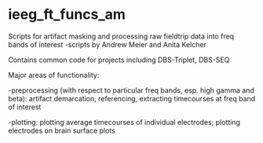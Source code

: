 # ieeg_ft_funcs_am
Scripts for artifact masking and processing raw fieldtrip data into freq bands of interest
-scripts by Andrew Meier and Anita Kelcher

Contains common code for projects including DBS-Triplet, DBS-SEQ


Major areas of functionality:

-preprocessing (with respect to particular freq bands, esp. high gamma and beta): artifact demarcation, referencing, extracting timecourses at freq band of interest

-plotting: plotting average timecourses of individual electrodes; plotting electrodes on brain surface plots
